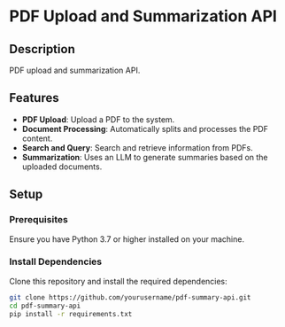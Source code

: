 # PDF Upload and Summarization API

## Description

PDF upload and summarization API.

## Features

- **PDF Upload**: Upload a PDF to the system.
- **Document Processing**: Automatically splits and processes the PDF content.
- **Search and Query**: Search and retrieve information from PDFs.
- **Summarization**: Uses an LLM to generate summaries based on the uploaded documents.

## Setup

### Prerequisites

Ensure you have Python 3.7 or higher installed on your machine.

### Install Dependencies

Clone this repository and install the required dependencies:

```bash
git clone https://github.com/yourusername/pdf-summary-api.git
cd pdf-summary-api
pip install -r requirements.txt
